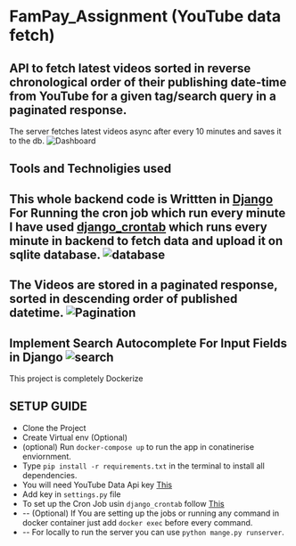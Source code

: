 # FamPay_Assignment (YouTube data fetch)
API to fetch latest videos sorted in reverse chronological order of their publishing date-time from YouTube for a given tag/search query in a paginated response.
-----------------------------------------------------------------------------------------------------------------
The server fetches latest videos async after every 10 minutes and saves it to the db.
![Dashboard](https://user-images.githubusercontent.com/47237661/216819618-2c9308be-09c3-44d8-a57b-4361ff697da5.jpg)

## Tools and Technoligies used
This whole backend code is Writtten in [Django](https://www.djangoproject.com/)
For Running the cron job which run every minute I have used [django_crontab](https://github.com/kraiz/django-crontab) which runs every minute in backend to fetch data and upload it on sqlite database.
![database](https://user-images.githubusercontent.com/47237661/216819654-a9adb3da-4050-4e42-8f7c-92549a317003.jpg)
-----------------------------------------------------------------------------------------------------------------------------
The Videos are stored in a paginated response, sorted in descending order of published datetime.
![Pagination](https://user-images.githubusercontent.com/47237661/216819661-de500f7b-7401-47ea-a593-dfd6b944b56d.jpg)
-----------------------------------------------------------------------------------------------------------------------------
Implement Search Autocomplete For Input Fields in Django
![search](https://user-images.githubusercontent.com/47237661/216819643-ae8c44d6-dff1-4edc-af5a-f0ebe6bf780e.PNG)
-----------------------------------------------------------------------------------------------------------------------------

This project is completely Dockerize

## SETUP GUIDE

- Clone the Project
- Create Virtual env (Optional)
- (optional) Run `docker-compose up`  to run the app in conatinerise enviornment.
- Type `pip install -r requirements.txt` in the terminal to install all dependencies.
- You will need YouTube Data Api key [This](https://developers.google.com/youtube/v3/getting-started)
- Add key in `settings.py` file
- To set up the Cron Job usin `django_crontab` follow [This](https://pypi.org/project/django-crontab/) 
- -- (Optional) If You are setting up the jobs or running any command in docker container just add `docker exec` before every command.
- -- For locally to run the server you can use `python mange.py runserver`.
